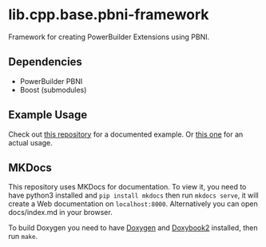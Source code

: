 # lib.cpp.base.pbni-framework
Framework for creating PowerBuilder Extensions using PBNI.

## Dependencies
 - PowerBuilder PBNI
 - Boost (submodules)

## Example Usage
Check out [this repository](https://github.com/informaticon/div.cpp.base.pbni-framework-usage-example) for a documented example. Or [this one](https://github.com/informaticon/lib.pbni.base.tse) for an actual usage. 


## MKDocs
This repository uses MKDocs for documentation. To view it, you need to have python3 installed and `pip install mkdocs` then run `mkdocs serve`, it will create a Web documentation on `localhost:8000`. Alternatively you can open docs/index.md in your browser.

To build Doxygen you need to have [Doxygen](https://www.doxygen.nl) and [Doxybook2](https://github.com/matusnovak/doxybook2) installed, then run `make`.